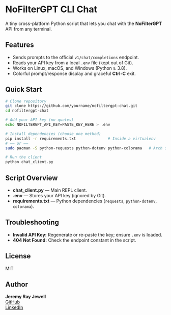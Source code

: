 # NoFilterGPT CLI Chat

A tiny cross-platform Python script that lets you chat with the **NoFilterGPT** API from any terminal.

## Features
- Sends prompts to the official `v1/chat/completions` endpoint.  
- Reads your API key from a local `.env` file (kept out of Git).  
- Works on Linux, macOS, and Windows (Python ≥ 3.8).  
- Colorful prompt/response display and graceful **Ctrl-C** exit.

## Quick Start

```bash
# Clone repository
git clone https://github.com/yourname/nofiltergpt-chat.git
cd nofiltergpt-chat

# Add your API key (no quotes)
echo NOFILTERGPT_API_KEY=PASTE_KEY_HERE > .env

# Install dependencies (choose one method)
pip install -r requirements.txt              # Inside a virtualenv
# ── or ──
sudo pacman -S python-requests python-dotenv python-colorama   # Arch system-wide

# Run the client
python chat_client.py
```

## Script Overview
- **chat_client.py** — Main REPL client.  
- **.env** — Stores your API key (ignored by Git).  
- **requirements.txt** — Python dependencies (`requests`, `python-dotenv`, `colorama`).

## Troubleshooting
- **Invalid API Key:** Regenerate or re-paste the key; ensure `.env` is loaded.  
- **404 Not Found:** Check the endpoint constant in the script.

## License
MIT

## Author
**Jeremy Ray Jewell**  
[GitHub](https://github.com/jeremyrayjewell)  
[LinkedIn](https://www.linkedin.com/in/jeremyrayjewell)
